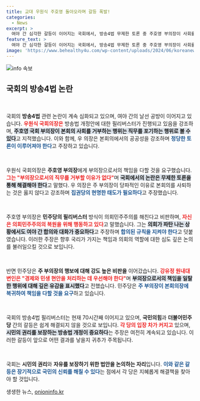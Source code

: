 ```yaml
---
title: 교대 우원식 주호영 돌아오라며 갈등 폭발!
categories:
  - News
excerpt: >
  여야 간 심각한 갈등이 이어지는 국회에서, 방송4법 무제한 토론 중 주호영 부의장이 사회를 거부하며 충돌이 발생했다. 우원식 의장은 이에 대한 강력한 반발과 비판을 쏟아내며 본회의 운영의 무질서를 지적했다. 누가 국회의 정상 운영을 지킬 것인가?
feature_text: >
  여야 간 심각한 갈등이 이어지는 국회에서, 방송4법 무제한 토론 중 주호영 부의장이 사회를 거부하며 충돌이 발생했다. 우원식 의장은 이에 대한 강력한 반발과 비판을 쏟아내며 본회의 운영의 무질서를 지적했다. 누가 국회의 정상 운영을 지킬 것인가?
image: 'https://www.behealthy4u.com/wp-content/uploads/2024/06/koreanews.jpg'
---
```


<p><img src="https://www.behealthy4u.com/wp-content/uploads/2024/06/koreanews.jpg" alt="info 속보" /></p>

<h2 data-ke-size="size26">국회의 방송4법 논란</h2>

<p data-ke-size="size16">&nbsp;</p>

<p>국회의 <b>방송4법</b> 관련 논란이 계속 심화되고 있으며, 여야 간의 날선 공방이 이어지고 있습니다. <b><span style="color: #ee2323;">우원식 국회의장은</span></b> 방송법 개정안에 대한 필리버스터가 진행되고 있음을 강조하며, <b><span style="background-color: #21538527;">주호영 국회 부의장이 본회의 사회를 거부하는 행위는 직무를 포기하는 행위로 볼 수 있다</span></b>고 지적했습니다. 이와 함께, 우 의장은 본회의에서의 공공성을 강조하며 <b><span style="color: #1a5490;">정당한 토론이 이루어져야 한다</span></b>고 주장하고 있습니다.</p>

<p data-ke-size="size16">&nbsp;</p>

<p>우원식 국회의장은 <b>주호영 부의장</b>에게 부의장으로서의 책임을 다할 것을 요구했습니다. <b><span style="color: #ee2323;">그는 "부의장으로서의 직무를 거부할 이유가 없다"</span></b>며 <b><span style="background-color: #21538527;">국회에서의 논란은 무제한 토론을 통해 해결해야 한다</span></b>고 말했다. 우 의장은 주 부의장이 당파적인 이유로 본회의를 사퇴하는 것은 옳지 않다고 강조하며 <b><span style="color: #1a5490;">집권당의 현명한 태도가 필요하다</span></b>고 주장했습니다.</p>

<p data-ke-size="size16">&nbsp;</p>

<p>주호영 부의장은 <b>민주당의 필리버스터</b> 방식이 의회민주주의를 해친다고 비판하며, <b><span style="color: #ee2323;">자신은 의회민주주의의 복원을 위해 행동하고 있다</span></b>고 말했습니다. 그는 <b><span style="background-color: #21538527;">의회가 파탄 나는 상황에서도 여야 간 합의와 대화가 중요하다</span></b>고 주장하며 <b><span style="color: #1a5490;">합의된 규칙을 지켜야 한다</span></b>고 덧붙였습니다. 이러한 주장은 향후 국리가 가지는 책임과 의회의 역할에 대한 심도 깊은 논의를 불러일으킬 것으로 보입니다.</p>

<p data-ke-size="size16">&nbsp;</p>

<p>반면 민주당은 <b>주 부의장의 행보에 대해 강도 높은 비판을</b> 이어갔습니다. <b><span style="color: #ee2323;">강유정 원내대변인은 "경제와 민생 현안을 처리하는 데 우선해야 한다"</span></b>며 <b><span style="background-color: #21538527;">부의장으로서의 책임을 일탈한 행위에 대해 깊은 유감을 표시했다</span></b>고 전했습니다. 민주당은 <b><span style="color: #1a5490;">주 부의장이 본회의장에 복귀하여 책임을 다할 것을 요구</span></b>하고 있습니다.</p>

<p data-ke-size="size16">&nbsp;</p>

<p>국회의 방송4법 필리버스터는 현재 70시간째 이어지고 있으며, <b>국민의힘</b>과 <b>더불어민주당</b> 간의 갈등은 쉽게 해결되지 않을 것으로 보입니다. <b><span style="color: #ee2323;">각 당의 입장 차가 커지고</span></b> 있으며, <b><span style="background-color: #21538527;">시민의 권리를 보장하는 방송법 개정이 중요하다</span></b>는 주장은 여전히 계속되고 있습니다. 이러한 갈등이 앞으로 어떤 결과를 낳을지 귀추가 주목됩니다.</p>

<p data-ke-size="size16">&nbsp;</p>

<p>국회는 <b>시민의 권리</b>와 <b>자유를 보장하기 위한 법안을 논의하는 자리</b>입니다. <b><span style="color: #1a5490;">이와 같은 갈등은 장기적으로 국민의 신뢰를 해칠 수 있다</span></b>는 점에서 각 당은 지혜롭게 해결책을 찾아야 할 것입니다.</p>
생생한 뉴스, <a href="https://onioninfo.kr" rel="dofollow">onioninfo.kr</a>


